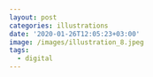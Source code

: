 ```yaml
---
layout: post
categories: illustrations
date: '2020-01-26T12:05:23+03:00'
image: /images/illustration_8.jpeg
tags:
  - digital
---
```

